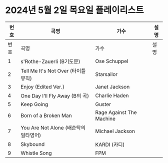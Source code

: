 # 2024년 5월 2일 목요일 플레이리스트

| 번호 | 곡명 | 가수 | 설명 |
|------|------|------|------|
| 번호 | 곡명 | 가수 | 설명 |
| 1 | s'Rothe-Zauerli (B기도문) | Ose Schuppel |  |
| 2 | Tell Me It's Not Over (타이틀 뮤직) | Starsailor |  |
| 3 | Enjoy (Edited Ver.) | Janet Jackson |  |
| 4 | One Day I'll Fly Away (B의 곡) | Charlie Haden |  |
| 5 | Keep Going | Guster |  |
| 6 | Born of a Broken Man | Rage Against The Machine |  |
| 7 | You Are Not Alone (배순탁의 일타영어) | Michael Jackson |  |
| 8 | Skybound | KARDI (카디) |  |
| 9 | Whistle Song | FPM |  |
